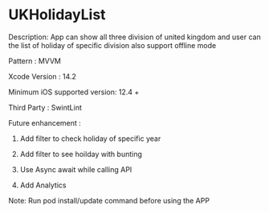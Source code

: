 # UKHolidayList

Description: App can show all three division of united kingdom and user can the list of holiday 
             of specific division also support offline mode
             
Pattern : MVVM

Xcode Version : 14.2

Minimum iOS supported version: 12.4 + 

Third Party : SwintLint

Future enhancement :

1. Add filter to check holiday of specific year

2. Add filter to see hoilday with bunting

3. Use Async await while calling API 

4. Add Analytics 

Note: Run pod install/update command before using the APP

